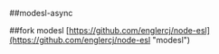 ##modesl-async

##fork modesl [https://github.com/englercj/node-esl](https://github.com/englercj/node-esl "modesl") 

